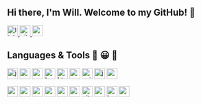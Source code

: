 
## Hi there, I'm Will. Welcome to my GitHub! 👋

<a href='https://www.linkedin.com/in/orenjiku/' >
  <img src='https://img.shields.io/badge/Orenjiku-0077B5?style=for-the-badge&logo=linkedin&logoColor=white' alt='linkedin' height='25px' /> 
</a>
<a href='https://www.github.com/Orenjiku/' >
  <img src='https://img.shields.io/badge/Orenjiku-100000?style=for-the-badge&logo=github&logoColor=white' alt='github' height='25px'/> 
</a>
<a href='wdchang86@gmail.com' >
  <img src='https://img.shields.io/badge/Orenjiku-D14836?style=for-the-badge&logo=gmail&logoColor=white' alt='gmail' height='25px'/> 
</a>
<br>

## Languages & Tools :speech_balloon: :grinning: :hammer:
<span><img src='https://img.shields.io/badge/JavaScript-F7DF1E?style=for-the-badge&logo=javascript&logoColor=black' alt='js' height='25px'/>
<img src='https://img.shields.io/badge/React-20232A?style=for-the-badge&logo=react&logoColor=61DAFB' alt='react' height='25px'/>
<img src='https://img.shields.io/badge/Redux-593D88?style=for-the-badge&logo=redux&logoColor=white' alt='redux' height='25px'/>
<img src='https://img.shields.io/badge/JavaScript-F7DF1E?style=for-the-badge&logo=javascript&logoColor=black' alt='babel' height='25px'/>
<img src='https://img.shields.io/badge/HTML5-E34F26?style=for-the-badge&logo=html5&logoColor=white' alt='html' height='25px'/>
<img src='https://img.shields.io/badge/CSS3-1572B6?style=for-the-badge&logo=css3&logoColor=white' alt='css' height='25px'/>
<img src='https://img.shields.io/badge/JavaScript-F7DF1E?style=for-the-badge&logo=javascript&logoColor=black' alt='axios' height='25px'/>
<img src='https://img.shields.io/badge/jQuery-FF9E0F?style=for-the-badge&logo=jquery&logoColor=white' alt='jquery' height='25px'/>
<img src='https://img.shields.io/badge/Webpack-8DD6F9?style=for-the-badge&logo=webpack&logoColor=black' alt='webpack' height='25px'/></span>

<span><img src='https://img.shields.io/badge/Node.js-43853D?style=for-the-badge&logo=node-dot-js&logoColor=white' alt='nodejs' height='25px'/>
<img src='https://img.shields.io/badge/Express.js-000000?style=for-the-badge&logo=express&logoColor=white' alt='express' height='25px'/>
<img src='https://img.shields.io/badge/MySQL-004088?style=for-the-badge&logo=mysql&logoColor=white' alt='mysql' height='25px'/>
<img src='https://img.shields.io/badge/MongoDB-4EA94B?style=for-the-badge&logo=mongodb&logoColor=white' alt='mongodb' height='25px'/>
<img src='https://img.shields.io/badge/npm-CB3837?style=for-the-badge&logo=npm&logoColor=white' alt='npm' height='25px'/>
<img src='https://img.shields.io/badge/Yarn-2C8EBB?style=for-the-badge&logo=yarn&logoColor=white' alt='yarn' height='25px'/>
<img src='https://img.shields.io/badge/Git-F05032?style=for-the-badge&logo=git&logoColor=white' alt='git' height='25px'/>
<img src='https://img.shields.io/badge/Postman-FF6C37?style=for-the-badge&logo=Postman&logoColor=white' alt='postman' height='25px'/>
<img src='https://img.shields.io/badge/Heroku-430098?style=for-the-badge&logo=heroku&logoColor=white' alt='heroku' height='25px'/>
<img src='https://img.shields.io/badge/VS Code-0078D4?style=for-the-badge&logo=visual%20studio%20code&logoColor=white' alt='vscode' height='25px'/></span>
